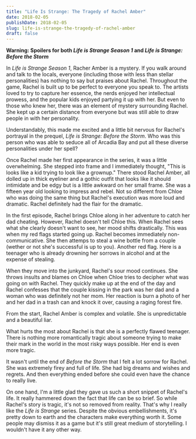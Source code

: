 ```yaml
---
title: "Life Is Strange: The Tragedy of Rachel Amber"
date: 2018-02-05
publishDate: 2018-02-05
slug: life-is-strange-the-tragedy-of-rachel-amber
draft: false
---
```


**Warning: Spoilers for both *Life is Strange Season 1* and *Life is Strange: Before the Storm***

In *Life is Strange Season 1*, Racher Amber is a mystery. If you walk around and talk to the locals, everyone (including those with less than stellar personalities) has nothing to say but praises about Rachel. Throughout the game, Rachel is built up to be perfect to everyone you speak to. The artists loved to try to capture her essence, the nerds enjoyed her intellectual prowess, and the popular kids enjoyed partying it up with her. But even to those who knew her, there was an element of mystery surrounding Rachel. She kept up a certain distance from everyone but was still able to draw people in with her personality.

Understandably, this made me excited and a little bit nervous for Rachel's portrayal in the prequel, *Life is Strange: Before the Storm*. Who was this person who was able to seduce all of Arcadia Bay and put all these diverse personalities under her spell?

Once Rachel made her first appearance in the series, it was a little overwhelming. She stepped into frame and I immediately thought, "This is looks like a kid trying to look like a grownup." There stood Rachel Amber, all dolled up in thick eyeliner and a gothic outfit that looks like it should intimidate and be edgy but is a little awkward on her small frame. She was a fifteen year old looking to impress and rebel. Not so different from Chloe who was doing the same thing but Rachel's execution was more loud and dramatic. Rachel definitely had the flair for the dramatic.

In the first episode, Rachel brings Chloe along in her adventure to catch her dad cheating. However, Rachel doesn't tell Chloe this. When Rachel sees what she clearly doesn't want to see, her mood shifts drastically. This was when my red flags started going up. Rachel becomes immediately non-communicative. She then attemps to steal a wine bottle from a couple (wether or not she's successful is up to you). Another red flag. Here is a teenager who is already drowning her sorrows in alcohol and at the expense of stealing.

When they move into the junkyard, Rachel's sour mood continues. She throws insults and blames on Chloe when Chloe tries to decipher what was going on with Rachel. They quickly make up at the end of the day and Rachel confesses that the couple kissing in the park was her dad and a woman who was definitely not her mom. Her reaction is burn a photo of her and her dad in a trash can and knock it over, causing a raging forest fire.

From the start, Rachel Amber is complex and volatile. She is unpredictable and a beautiful liar.

What hurts the most about Rachel is that she is a perfectly flawed teenager. There is nothing more romantically tragic about someone trying to make their mark in the world in the most risky ways possible. Her end is even more tragic.

It wasn't until the end of *Before the Storm* that I felt a lot sorrow for Rachel. She was extremely firey and full of life. She had big dreams and wishes and regrets. And then everything ended before she could even have the chance to really live.

On one hand, I'm a little glad they gave us such a short snippet of Rachel's life. It really hammered down the fact that life can be so brief. So while Rachel's story is tragic, it's not so removed from reality. That's why I really like the *Life is Strange* series. Despite the obvious embellishments, it's pretty down to earth and the characters make everything worth it. Some people may dismiss it as a game but it's still great medium of storytelling. I wouldn't have it any other way.